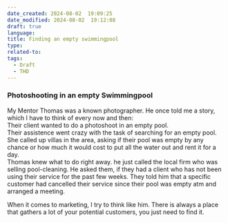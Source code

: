 ```yaml
---
date_created: 2024-08-02  19:09:25
date_modified: 2024-08-02  19:12:08
draft: true
language: 
title: Finding an empty swimmingpool
type: 
related-to: 
tags:
  - Draft
  - THD
---
```

### Photoshooting in an empty Swimmingpool

My Mentor Thomas was a known photographer. He once told me a story, which I have to think of every now and then:  
Their client wanted to do a photoshoot in an empty pool.  
Their assistence went crazy with the task of searching for an empty pool. She called up villas in the area, asking if their pool was empty by any chance or how much it would cost to put all the water out and rent it for a day.  
Thomas knew what to do right away. he just called the local firm who was selling pool-cleaning. He asked them, if they had a client who has not been using their service for the past few weeks. They told him that a specific customer had cancelled their service since their pool was empty atm and arranged a meeting.

When it comes to marketing, I try to think like him. There is always a place that gathers a lot of your potential customers, you just need to find it.